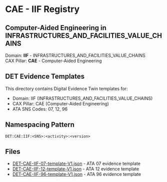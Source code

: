 # CAE - IIF Registry

## Computer-Aided Engineering in INFRASTRUCTURES_AND_FACILITIES_VALUE_CHAINS

Domain: **IIF** - INFRASTRUCTURES_AND_FACILITIES_VALUE_CHAINS  
CAX Pillar: **CAE** - Computer-Aided Engineering

## DET Evidence Templates

This directory contains Digital Evidence Twin templates for:
- Domain: IIF (INFRASTRUCTURES_AND_FACILITIES_VALUE_CHAINS)
- CAX Pillar: CAE (Computer-Aided Engineering)
- ATA SNS Codes: 07, 12, 96

## Namespacing Pattern
```
DET:CAE:IIF:<SNS>:<activity>:<version>
```

## Files
- [DET-CAE-IIF-07-template-V1.json](DET-CAE-IIF-07-template-V1.json) - ATA 07 evidence template
- [DET-CAE-IIF-12-template-V1.json](DET-CAE-IIF-12-template-V1.json) - ATA 12 evidence template
- [DET-CAE-IIF-96-template-V1.json](DET-CAE-IIF-96-template-V1.json) - ATA 96 evidence template
